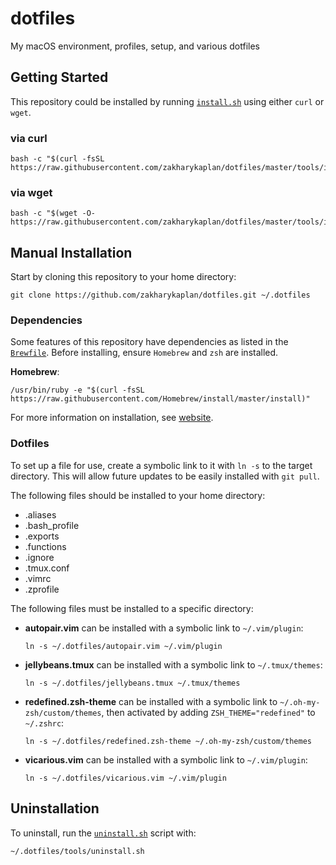 # dotfiles
My macOS environment, profiles, setup, and various dotfiles

## Getting Started

This repository could be installed by running [`install.sh`](tools/install.sh) using either `curl` or `wget`.

### via curl

```shell
bash -c "$(curl -fsSL https://raw.githubusercontent.com/zakharykaplan/dotfiles/master/tools/install.sh)"
```

### via wget

```shell
bash -c "$(wget -O-  https://raw.githubusercontent.com/zakharykaplan/dotfiles/master/tools/install.sh)"
```

## Manual Installation

Start by cloning this repository to your home directory:

```shell
git clone https://github.com/zakharykaplan/dotfiles.git ~/.dotfiles
```

### Dependencies

Some features of this repository have dependencies as listed in the [`Brewfile`](tools/Brewfile). Before installing, ensure `Homebrew` and `zsh` are installed.

**Homebrew**:

```shell
/usr/bin/ruby -e "$(curl -fsSL https://raw.githubusercontent.com/Homebrew/install/master/install)"
```

For more information on installation, see [website](https://brew.sh).

### Dotfiles

To set up a file for use, create a symbolic link to it with `ln -s` to the target directory. This will allow future updates to be easily installed with `git pull`.

The following files should be installed to your home directory:

* .aliases
* .bash_profile
* .exports
* .functions
* .ignore
* .tmux.conf
* .vimrc
* .zprofile

The following files must be installed to a specific directory:

* **autopair.vim** can be installed with a symbolic link to `~/.vim/plugin`:
    ```shell
    ln -s ~/.dotfiles/autopair.vim ~/.vim/plugin
    ```
* **jellybeans.tmux** can be installed with a symbolic link to `~/.tmux/themes`:
    ```shell
    ln -s ~/.dotfiles/jellybeans.tmux ~/.tmux/themes
    ```
* **redefined.zsh-theme** can be installed with a symbolic link to `~/.oh-my-zsh/custom/themes`, then activated by adding `ZSH_THEME="redefined"` to `~/.zshrc`:
    ```shell
    ln -s ~/.dotfiles/redefined.zsh-theme ~/.oh-my-zsh/custom/themes
    ```
* **vicarious.vim** can be installed with a symbolic link to `~/.vim/plugin`:
    ```shell
    ln -s ~/.dotfiles/vicarious.vim ~/.vim/plugin
    ```

## Uninstallation

To uninstall, run the [`uninstall.sh`](tools/uninstall.sh) script with:

```shell
~/.dotfiles/tools/uninstall.sh
```
